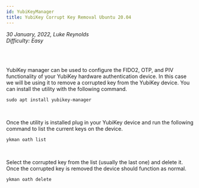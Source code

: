 ```yaml
---
id: YubiKeyManager
title: YubiKey Corrupt Key Removal Ubuntu 20.04
---
```


<i>30 January, 2022, Luke Reynolds</i><br/>
<i>Difficulty: Easy</i>

<br/><br/>

YubiKey manager can be used to configure the FIDO2, OTP, and PIV functionality of your YubiKey hardware authentication device. In this case we will be using it to remove a corrupted key from the YubiKey device. You can install the utility with the following command.

<code>sudo apt install yubikey-manager</code>

<br/>

Once the utility is installed plug in your YubiKey device and run the following command to list the current keys on the device.

<code>ykman oath list</code>

<br/>

Select the corrupted key from the list (usually the last one) and delete it. Once the corrupted key is removed the device should function as normal.

<code>ykman oath delete </code>